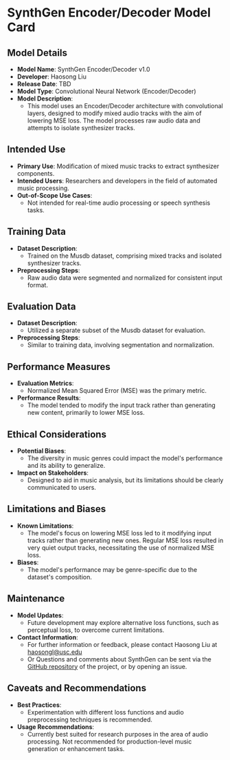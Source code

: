 # SynthGen Encoder/Decoder Model Card

## Model Details
- **Model Name**: SynthGen Encoder/Decoder v1.0
- **Developer**: Haosong Liu
- **Release Date**: TBD
- **Model Type**: Convolutional Neural Network (Encoder/Decoder)
- **Model Description**: 
  - This model uses an Encoder/Decoder architecture with convolutional layers, designed to modify mixed audio tracks with the aim of lowering MSE loss. The model processes raw audio data and attempts to isolate synthesizer tracks.

## Intended Use
- **Primary Use**: Modification of mixed music tracks to extract synthesizer components.
- **Intended Users**: Researchers and developers in the field of automated music processing.
- **Out-of-Scope Use Cases**: 
  - Not intended for real-time audio processing or speech synthesis tasks.

## Training Data
- **Dataset Description**: 
  - Trained on the Musdb dataset, comprising mixed tracks and isolated synthesizer tracks.
- **Preprocessing Steps**: 
  - Raw audio data were segmented and normalized for consistent input format.

## Evaluation Data
- **Dataset Description**: 
  - Utilized a separate subset of the Musdb dataset for evaluation.
- **Preprocessing Steps**: 
  - Similar to training data, involving segmentation and normalization.

## Performance Measures
- **Evaluation Metrics**: 
  - Normalized Mean Squared Error (MSE) was the primary metric.
- **Performance Results**: 
  - The model tended to modify the input track rather than generating new content, primarily to lower MSE loss.

## Ethical Considerations
- **Potential Biases**: 
  - The diversity in music genres could impact the model's performance and its ability to generalize.
- **Impact on Stakeholders**: 
  - Designed to aid in music analysis, but its limitations should be clearly communicated to users.

## Limitations and Biases
- **Known Limitations**: 
  - The model's focus on lowering MSE loss led to it modifying input tracks rather than generating new ones. Regular MSE loss resulted in very quiet output tracks, necessitating the use of normalized MSE loss.
- **Biases**: 
  - The model's performance may be genre-specific due to the dataset's composition.

## Maintenance
- **Model Updates**: 
  - Future development may explore alternative loss functions, such as perceptual loss, to overcome current limitations.
- **Contact Information**: 
  - For further information or feedback, please contact Haosong Liu at haosongl@usc.edu
  - Or Questions and comments about SynthGen can be sent via the [GitHub repository](https://github.com/Foxylj/SynthGen) of the project, or by opening an issue.

## Caveats and Recommendations
- **Best Practices**: 
  - Experimentation with different loss functions and audio preprocessing techniques is recommended.
- **Usage Recommendations**: 
  - Currently best suited for research purposes in the area of audio processing. Not recommended for production-level music generation or enhancement tasks.
